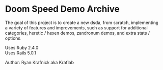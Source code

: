 # Doom Speed Demo Archive

The goal of this project is to create a new dsda, from scratch, implementing
a variety of features and improvements, such as support for additional
categories, heretic / hexen demos, zandronum demos, and extra stats / options.

Uses Ruby  2.4.0  
Uses Rails 5.0.1

Author: Ryan Krafnick aka Kraflab